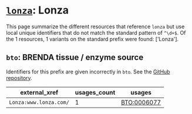 # [`lonza`](https://bioregistry.io/lonza): Lonza

This page summarize the different resources that reference `lonza`
but use local unique identifiers that do not match the standard pattern of
`^\d+$`. Of the 1 resources,
1 variants on the standard prefix were found: ['Lonza'].

## `bto`: BRENDA tissue / enzyme source

Identifiers for this prefix are given incorrectly in `bto`. See the [GitHub repository](https://github.com/BRENDA-Enzymes/BTO).

| external_xref          |   usages_count | usages                                                    |
|------------------------|----------------|-----------------------------------------------------------|
| `Lonza:www.lonza.com/` |              1 | [BTO:0006077](http://purl.obolibrary.org/obo/BTO_0006077) |

